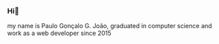 ### Hi👋

my name is Paulo Gonçalo G. João, graduated in computer science and work as a web developer since 2015
